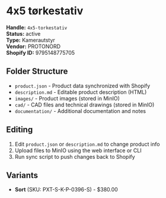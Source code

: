 # 4x5 tørkestativ

**Handle:** `4x5-torkestativ`  
**Status:** active  
**Type:** Kamerautstyr  
**Vendor:** PROTONORD  
**Shopify ID:** 9795148775705  

## Folder Structure

- `product.json` - Product data synchronized with Shopify
- `description.md` - Editable product description (HTML)
- `images/` - Product images (stored in MinIO)
- `cad/` - CAD files and technical drawings (stored in MinIO)
- `documentation/` - Additional documentation and notes

## Editing

1. Edit `product.json` or `description.md` to change product info
2. Upload files to MinIO using the web interface or CLI
3. Run sync script to push changes back to Shopify

## Variants

- **Sort** (SKU: PXT-S-K-P-0396-S) - $380.00
